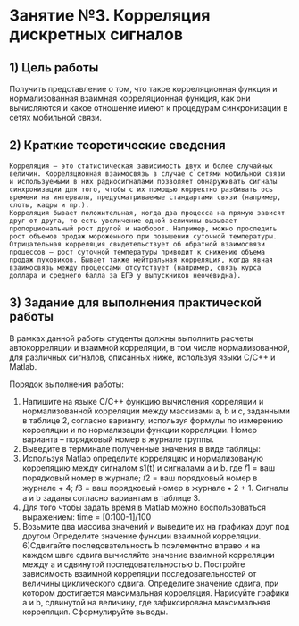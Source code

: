 # Занятие №3. Корреляция дискретных сигналов
## 1) Цель работы
Получить представление о том, что такое корреляционная функция и нормализованная взаимная корреляционная функция, как они вычисляются и какое отношение имеют к процедурам синхронизации в сетях мобильной связи. 

## 2) Краткие теоретические сведения
	Корреляция – это статистическая зависимость двух и более случайных величин. Корреляционная взаимосвязь в случае с сетями мобильной связи и используемыми в них радиосигналами позволяет обнаруживать сигналы синхронизации для того, чтобы с их помощью корректно разбивать ось времени на интервалы, предусматриваемые стандартами связи (например, слоты, кадры и пр.).
	Корреляция бывает положительная, когда два процесса на прямую зависят друг от друга, то есть увеличение одной величины вызывает пропорциональный рост другой и наоборот. Например, можно проследить рост объемов продаж мороженного при повышении суточной температуры. Отрицательная корреляция свидетельствует об обратной взаимосвязи процессов – рост суточной температуры приводит к снижению объема продаж пуховиков. Бывает также нейтральная корреляция, когда явная взаимосвязь между процессами отсутствует (например, связь курса доллара и среднего балла за ЕГЭ у выпускников неочевидна).

## 3) Задание для выполнения практической работы
В рамках данной работы студенты должны выполнить расчеты автокорреляции и взаимной корреляции, в том числе нормализованной, для различных сигналов, описанных ниже, используя языки C/C++ и Matlab.

Порядок выполнения работы:
1) Напишите на языке C/C++ функцию вычисления корреляции и нормализованной корреляции между массивами a, b и с, заданными в таблице 2, согласно варианту, используя формулы по измерению корреляции и по нормализации функции корреляции. Номер варианта – порядковый номер в журнале группы. 
2) Выведите в терминале полученные значения в виде таблицы:
3) Используя Matlab определите корреляцию и нормализованую корреляцию между сигналом s1(t) и сигналами a и b.
где 𝑓1 = ваш порядковый номер в журнале;
𝑓2 = ваш порядковый номер в журнале + 4;
𝑓3 = ваш порядковый номер в журнале ∗ 2 + 1.
Сигналы a и b заданы согласно вариантам в таблице 3.
4) Для того чтобы задать время в Matlab можно воспользоваться выражением:
time = [0:100-1]/100 
5) Возьмите два массива значений и выведите их на графиках друг под другом
Определите значение функции взаимной корреляции. 
6)Сдвигайте последовательность b поэлементно вправо и на каждом шаге сдвига вычисляйте значение взаимной корреляции между a и сдвинутой последовательностью b. Постройте зависимость взаимной корреляции последовательностей от величины циклического сдвига. Определите значение сдвига, при котором достигается максимальная корреляция. Нарисуйте графики a и b, сдвинутой на величину, где зафиксирована максимальная корреляция. Сформулируйте выводы.

